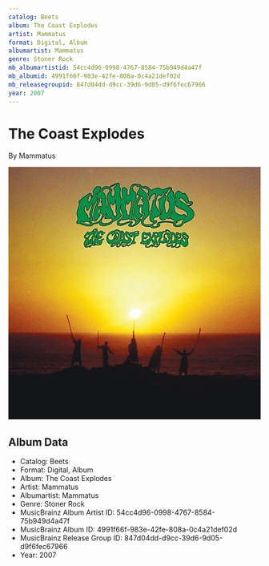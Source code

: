 ```yaml
---
catalog: Beets
album: The Coast Explodes
artist: Mammatus
format: Digital, Album
albumartist: Mammatus
genre: Stoner Rock
mb_albumartistid: 54cc4d96-0998-4767-8584-75b949d4a47f
mb_albumid: 4991f66f-983e-42fe-808a-0c4a21def02d
mb_releasegroupid: 847d04dd-d9cc-39d6-9d05-d9f6fec67966
year: 2007
---
```


# The Coast Explodes

By Mammatus

![](../../assets/beetscovers/Mammatus-The_Coast_Explodes.jpg)

## Album Data

- Catalog: Beets
- Format: Digital, Album
- Album: The Coast Explodes
- Artist: Mammatus
- Albumartist: Mammatus
- Genre: Stoner Rock
- MusicBrainz Album Artist ID: 54cc4d96-0998-4767-8584-75b949d4a47f
- MusicBrainz Album ID: 4991f66f-983e-42fe-808a-0c4a21def02d
- MusicBrainz Release Group ID: 847d04dd-d9cc-39d6-9d05-d9f6fec67966
- Year: 2007

